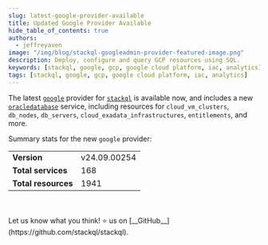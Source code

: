 ```yaml
---
slug: latest-google-provider-available
title: Updated Google Provider Available
hide_table_of_contents: true
authors:	
  - jeffreyaven
image: "/img/blog/stackql-googleadmin-provider-featured-image.png"
description: Deploy, configure and query GCP resources using SQL.
keywords: [stackql, google, gcp, google cloud platform, iac, analytics]
tags: [stackql, google, gcp, google cloud platform, iac, analytics]
---
```


The latest [`google`](https://google.stackql.io/providers/google) provider for [`stackql`](https://github.com/stackql/stackql) is available now, and includes a new [`oracledatabase`](https://google.stackql.io/providers/google/oracledatabase/) service, including resources for `cloud_vm_clusters`, `db_nodes`, `db_servers`, `cloud_exadata_infrastructures`, `entitlements`, and more.  

Summary stats for the new `google` provider:

<table>
  <tr>
    <td><b>Version</b></td>
    <td>v24.09.00254</td>
  </tr>
  <tr>
    <td><b>Total services</b></td>
    <td>168</td>
  </tr>
  <tr>
    <td><b>Total resources</b></td>
    <td>1941</td>
  </tr>
</table>

<br />
<br />
Let us know what you think! ⭐ us on [__GitHub__](https://github.com/stackql/stackql).
